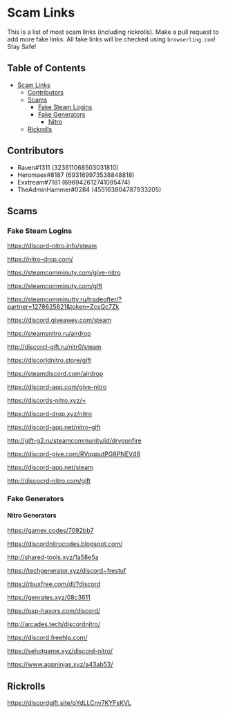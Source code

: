 # Scam Links
This is a list of most scam links (including rickrolls). Make a pull request to add more fake links. All fake links will be checked using `browserling.com`! Stay Safe!

## Table of Contents

- [Scam Links](#scam-links)
  * [Contributors](#contributors)
  * [Scams](#scams)
    + [Fake Steam Logins](#fake-steam-logins)
    + [Fake Generators](#fake-generators)
      - [Nitro](#nitro)
  * [Rickrolls](#rickrolls)

## Contributors
 - Raven#1311 (323611068503031810)
 - Heromaex#8187 (693169973538848818)
 - Exxtream#7181 (696942612741095474)
 - TheAdminHammer#0284 (455163804787933205)

## Scams

### Fake Steam Logins

https://dlscord-nitro.info/steam

https://nitro-drop.com/
 
https://steamcomminuty.com/give-nitro

https://steamcomminuty.com/glft

https://steamcomminutty.ru/tradeofter/?partner=1278625821&token=ZcsQc7Zk

https://discord.giveawey.com/steam

https://steamsnitro.ru/airdrop

http://discorcl-gift.ru/nitr0/steam

https://dlscorldnitro.store/gift

https://steamdiscord.com/airdrop

https://dlscord-app.com/give-nitro

https://discords-nitro.xyz/=

https://discord-drop.xyz/nitro

https://discord-app.net/nitro-gift

http://gift-g2.ru/steamcommunity/id/drvgonfire

https://discord-give.com/RVqqputPG8PNEV46

https://discord-app.net/steam

http://discocrd-nitro.com/gift

### Fake Generators

#### Nitro Generators

https://gamex.codes/7092bb7

https://discordnitrocodes.blogspot.com/

http://shared-tools.xyz/1a58e5a

https://techgenerator.xyz/discord~frestuf

https://rbuxfree.com/dl/?discord

https://genrates.xyz/08c3611

https://psp-haxors.com/discord/

http://arcades.tech/discordnitro/

https://discord.freehlp.com/

https://sehotgame.xyz/discord-nitro/

https://www.appninjas.xyz/a43ab53/

## Rickrolls

https://discordgift.site/qYdLLCnv7KYFsKVL



